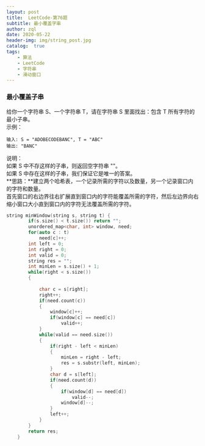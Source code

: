 ```yaml
---
layout: post
title:  LeetCode-第76题
subtitle: 最小覆盖字串
author: zql
date: 2020-05-22
header-img: img/string_post.jpg
catalog:  true
tags:
    - 算法
    - LeetCode
    - 字符串
    - 滑动窗口
---
```

### 最小覆盖子串  
给你一个字符串 S、一个字符串 T，请在字符串 S 里面找出：包含 T 所有字符的最小子串。  
示例：  
```
输入: S = "ADOBECODEBANC", T = "ABC"
输出: "BANC"
```
说明：  
如果 S 中不存这样的子串，则返回空字符串 ""。  
如果 S 中存在这样的子串，我们保证它是唯一的答案。  
**思路：**建立两个哈希表，一个记录所需的字符以及数量，另一个记录窗口内的字符和数量。  
首先窗口的右边界往右扩展直到窗口内的字符能覆盖所需的字符，然后左边界向右缩小窗口大小直到窗口内的字符无法覆盖所需的字符。  
```c++
string minWindow(string s, string t) {
        if(s.size() < t.size()) return "";
        unordered_map<char, int> window, need;
        for(auto c : t)
            need[c]++;
        int left = 0;
        int right = 0;
        int valid = 0;
        string res = "";
        int minLen = s.size() + 1;
        while(right < s.size())
        {
            
            char c = s[right];
            right++;
            if(need.count(c))
            {
                window[c]++;
                if(window[c] == need[c])
                    valid++;
            }
            while(valid == need.size())
            {
                if(right - left < minLen)
                {
                    minLen = right - left;
                    res = s.substr(left, minLen);
                }
                char d = s[left];
                if(need.count(d))
                {
                    if(window[d] == need[d])
                        valid--;
                    window[d]--;
                }
                left++;
            }
        }
        return res;
    }
```
